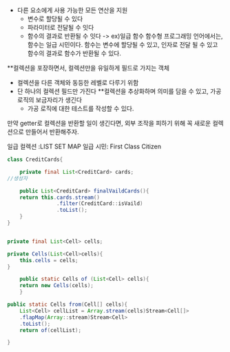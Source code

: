 - 다른 요소에게 사용 가능한 모든 연산을 지원
	- 변수로 할당될 수 있다
	- 파라미터로 전달될 수 잇다
	- 함수의 결과로 반환될 수 잇다
	-> ex)일급 함수
	함수형 프로그래밍 언어에서는, 함수는 일급 시민이다. 함수는 변수에 할당될 수 있고, 인자로 전달 될 수 있고 함수의 결과로 함수가 반환될 수 있다.

**컬렉션을 포장하면서, 컬렉션만을 유일하게 필드로 가지는 객체
  - 컬렉션을 다른 객체와 동등한 레벨로 다루기 위함
  - 단 하나의 컬렉션 필드만 가진다
**컬렉션을 추상화하며 의미를 담을 수 있고, 가공 로직의 보금자리가 생긴다
	- 가공 로직에 대한 테스트를 작성할 수 있다.

만약 getter로 컬렉션을 반환할 일이 생긴다면, 외부 조작을 피하기 위해 꼭 새로운 컬렉션으로 만들어서 반환해주자.

일급 컬렉션 :LIST SET MAP
일급 시민: First Class Citizen


```java
class CreditCards{

	private final List<CreditCard> cards;
//생성자

	public List<CreditCard> finalVaildCards(){
	return this.cards.stream()
				.filter(CreditCard::isVaild)
				.toList();
	}	
}
```

```java

private final List<Cell> cells;

private Cells(List<Cell>cells){
	this.cells = cells;
}

	public static Cells of (List<Cell> cells){
	return new Cells(cells);
	}

public static Cells from(Cell[] cells){
	List<Cell> cellList = Array.stream(cells)Stream<Cell[]>
	.flapMap(Array::stream)Stream<Cell>
	.toList();
	return of(cellList);

}

```


